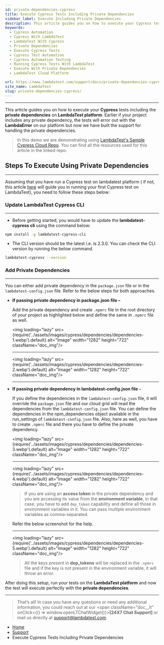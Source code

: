 ```yaml
---
id: private-dependencies-cypress
title: Execute Cypress Tests Including Private Dependencies
sidebar_label: Execute Including Private Dependencies
description: This article guides you on how to execute your Cypress tests including the private dependencies on LambdaTest platform.
keywords:
  - Cypress Automation
  - Cypress With LambdaTest
  - LambdaTest With Cypress
  - Private Dependencies
  - Execute Cypress Tests
  - Cypress Test Automation
  - Cypress Automation Testing
  - Running Cypress Tests With LambdaTest
  - Execute With Private Dependencies
  - LambdaTest Cloud Platform

url: https://www.lambdatest.com/support/docs/private-dependencies-cypress/
site_name: LambdaTest
slug: private-dependencies-cypress/
---
```


---

This article guides you on how to execute your **Cypress** tests including the **private dependencies** on **LambdaTest platform**.
Earlier if your project includes any private dependency, the tests will error out with the **LambdaError** on our platform but now we have built the support for handling the private dependencies.

> In this demo we are demonstrating using [LambdaTest's Sample Cypress Cloud Repo](https://github.com/LambdaTest/Cypress-Cloud). You can find all the resources used for this article in the linked repo.

## Steps To Execute Using Private Dependencies

---

Assuming that you have run a Cypress test on lambdatest platform ( if not, this article [here](https://www.lambdatest.com/support/docs/getting-started-with-cypress-testing/) will guide you in running your first Cypress test on LambdaTest), you need to follow these steps below:

### Update LambdaTest Cypress CLI

---

- Before getting started, you would have to update the **lambdatest-cypress cli** using the command below:

```bash
npm install -g lambdatest-cypress-cli
```

- The CLI version should be the latest i.e. is 2.3.0. You can check the CLI version by running the below command.

```bash
lambdatest-cypress --version
```

### Add Private Dependencies

---

You can either add private dependency in the `package.json` file or in the `lambdatest-config.json` file. Refer to the below steps for both approaches.

- **If passing private dependency in package.json file –**

  Add the private dependency and create `.npmrc` file in the root directory of your project as highlighted below and define the same in `.npmrc` file as well.

  <img loading="lazy" src={require('../assets/images/cypress/dependencies/dependencies-1.webp').default} alt="Image" width="1282" height="722" className="doc_img"/>

  ***

  <img loading="lazy" src={require('../assets/images/cypress/dependencies/dependencies-2.webp').default} alt="Image" width="1282" height="722" className="doc_img"/>

  ***

- **If passing private dependency in lambdatest-config.json file -**

  If you define the dependencies in the `lambdatest-config.json` file, it will override the `package.json` file and our cloud grid will read the dependencies from the `lambdatest-config.json` file. You can define the dependencies in the npm_dependencies object available in the run_settings of `lambdatest-config.json` file. Also, here as well, you have to create `.npmrc` file and there you have to define the private dependency.

  <img loading="lazy" src={require('../assets/images/cypress/dependencies/dependencies-3.webp').default} alt="Image" width="1282" height="722" className="doc_img"/>

  ***

  <img loading="lazy" src={require('../assets/images/cypress/dependencies/dependencies-4.webp').default} alt="Image" width="1282" height="722" className="doc_img"/>

  > If you are using an **access token** in the private dependency and you are accessing its value from the **environment variable**, in that case, you have to add `dep_token` capability and define all those in environment variables in it. You can pass multiple environment variables as comma-separated.

  Refer the below screenshot for the help.

  ***

  <img loading="lazy" src={require('../assets/images/cypress/dependencies/dependencies-5.webp').default} alt="Image" width="1282" height="722" className="doc_img"/>

  > All the keys present in **dep_tokens** will be replaced in the `.npmrc` file and if the key is not present in the environment variable, it will throw an error.

After doing this setup, run your tests on the **LambdaTest platform** and now the test will execute perfectly with the **private dependencies**.

---

> That’s all! In case you have any questions or need any additional information, you could reach out at our <span className="doc\_\_lt" onClick={() => window.openLTChatWidget()}>**[24X7 Chat Support]**</span> or mail us directly at support@lambdatest.com.

<nav aria-label="breadcrumbs">
  <ul className="breadcrumbs">
    <li className="breadcrumbs__item">
      <a className="breadcrumbs__link" target="_self" href="https://www.lambdatest.com">
        Home
      </a>
    </li>
    <li className="breadcrumbs__item">
      <a className="breadcrumbs__link" target="_self" href="https://www.lambdatest.com/support/docs/">
        Support
      </a>
    </li>
    <li className="breadcrumbs__item breadcrumbs__item--active">
      <span className="breadcrumbs__link">
      Execute Cypress Tests Including Private Dependencies
      </span>
    </li>
  </ul>
</nav>
